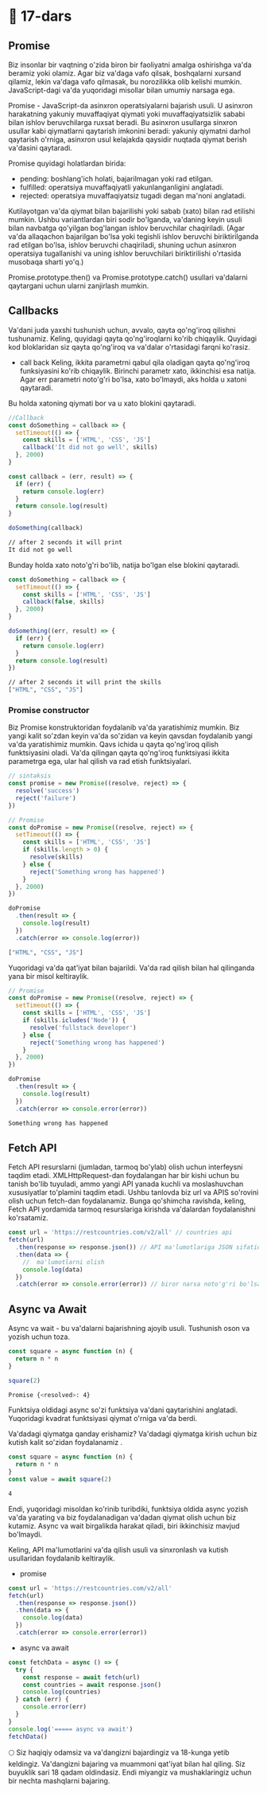 # 📔 17-dars

## Promise

Biz insonlar bir vaqtning o'zida biron bir faoliyatni amalga oshirishga va'da beramiz yoki olamiz. Agar biz va'daga vafo qilsak, boshqalarni xursand qilamiz, lekin va'daga vafo qilmasak, bu norozilikka olib kelishi mumkin. JavaScript-dagi va'da yuqoridagi misollar bilan umumiy narsaga ega.

Promise - JavaScript-da asinxron operatsiyalarni bajarish usuli. U asinxron harakatning yakuniy muvaffaqiyat qiymati yoki muvaffaqiyatsizlik sababi bilan ishlov beruvchilarga ruxsat beradi. Bu asinxron usullarga sinxron usullar kabi qiymatlarni qaytarish imkonini beradi: yakuniy qiymatni darhol qaytarish o'rniga, asinxron usul kelajakda qaysidir nuqtada qiymat berish va'dasini qaytaradi.

Promise quyidagi holatlardan birida:

- pending: boshlang'ich holati, bajarilmagan yoki rad etilgan.
- fulfilled: operatsiya muvaffaqiyatli yakunlanganligini anglatadi.
- rejected: operatsiya muvaffaqiyatsiz tugadi degan ma'noni anglatadi.

Kutilayotgan va'da qiymat bilan bajarilishi yoki sabab (xato) bilan rad etilishi mumkin. Ushbu variantlardan biri sodir bo'lganda, va'daning keyin usuli bilan navbatga qo'yilgan bog'langan ishlov beruvchilar chaqiriladi. (Agar va'da allaqachon bajarilgan bo'lsa yoki tegishli ishlov beruvchi biriktirilganda rad etilgan bo'lsa, ishlov beruvchi chaqiriladi, shuning uchun asinxron operatsiya tugallanishi va uning ishlov beruvchilari biriktirilishi o'rtasida musobaqa sharti yo'q.)

Promise.prototype.then() va Promise.prototype.catch() usullari va'dalarni qaytargani uchun ularni zanjirlash mumkin.

## Callbacks

Va'dani juda yaxshi tushunish uchun, avvalo, qayta qo'ng'iroq qilishni tushunamiz. Keling, quyidagi qayta qo'ng'iroqlarni ko'rib chiqaylik. Quyidagi kod bloklaridan siz qayta qo'ng'iroq va va'dalar o'rtasidagi farqni ko'rasiz.

- call back
  Keling, ikkita parametrni qabul qila oladigan qayta qo'ng'iroq funksiyasini ko'rib chiqaylik. Birinchi parametr xato, ikkinchisi esa natija. Agar err parametri noto'g'ri bo'lsa, xato bo'lmaydi, aks holda u xatoni qaytaradi.

Bu holda xatoning qiymati bor va u xato blokini qaytaradi.

```js
//Callback
const doSomething = callback => {
  setTimeout(() => {
    const skills = ['HTML', 'CSS', 'JS']
    callback('It did not go well', skills)
  }, 2000)
}

const callback = (err, result) => {
  if (err) {
    return console.log(err)
  }
  return console.log(result)
}

doSomething(callback)
```

```sh
// after 2 seconds it will print
It did not go well
```

Bunday holda xato noto'g'ri bo'lib, natija bo'lgan else blokini qaytaradi.

```js
const doSomething = callback => {
  setTimeout(() => {
    const skills = ['HTML', 'CSS', 'JS']
    callback(false, skills)
  }, 2000)
}

doSomething((err, result) => {
  if (err) {
    return console.log(err)
  }
  return console.log(result)
})
```

```sh
// after 2 seconds it will print the skills
["HTML", "CSS", "JS"]
```

### Promise constructor

Biz Promise konstruktoridan foydalanib va'da yaratishimiz mumkin. Biz yangi kalit so'zdan keyin va'da so'zidan va keyin qavsdan foydalanib yangi va'da yaratishimiz mumkin. Qavs ichida u qayta qo'ng'iroq qilish funktsiyasini oladi. Va'da qilingan qayta qo'ng'iroq funktsiyasi ikkita parametrga ega, ular hal qilish va rad etish funktsiyalari.

```js
// sintaksis 
const promise = new Promise((resolve, reject) => {
  resolve('success')
  reject('failure')
})
```

```js
// Promise
const doPromise = new Promise((resolve, reject) => {
  setTimeout(() => {
    const skills = ['HTML', 'CSS', 'JS']
    if (skills.length > 0) {
      resolve(skills)
    } else {
      reject('Something wrong has happened')
    }
  }, 2000)
})

doPromise
  .then(result => {
    console.log(result)
  })
  .catch(error => console.log(error))
```

```sh
["HTML", "CSS", "JS"]
```

Yuqoridagi va'da qat'iyat bilan bajarildi. Va'da rad qilish bilan hal qilinganda yana bir misol keltiraylik.


```js
// Promise
const doPromise = new Promise((resolve, reject) => {
  setTimeout(() => {
    const skills = ['HTML', 'CSS', 'JS']
    if (skills.icludes('Node')) {
      resolve('fullstack developer')
    } else {
      reject('Something wrong has happened')
    }
  }, 2000)
})

doPromise
  .then(result => {
    console.log(result)
  })
  .catch(error => console.error(error))
```

```sh
Something wrong has happened
```

## Fetch API

Fetch API resurslarni (jumladan, tarmoq bo'ylab) olish uchun interfeysni taqdim etadi. XMLHttpRequest-dan foydalangan har bir kishi uchun bu tanish bo'lib tuyuladi, ammo yangi API yanada kuchli va moslashuvchan xususiyatlar to'plamini taqdim etadi. Ushbu tanlovda biz url va APIS so'rovini olish uchun fetch-dan foydalanamiz. Bunga qo'shimcha ravishda, keling, Fetch API yordamida tarmoq resurslariga kirishda va'dalardan foydalanishni ko'rsatamiz.

```js
const url = 'https://restcountries.com/v2/all' // countries api
fetch(url)
  .then(response => response.json()) // API ma'lumotlariga JSON sifatida kirish
  .then(data => {
    //  ma'lumotlarni olish
    console.log(data)
  })
  .catch(error => console.error(error)) // biror narsa noto'g'ri bo'lsa, ishlov berish
```

## Async va Await

Async va wait - bu va'dalarni bajarishning ajoyib usuli. Tushunish oson va yozish uchun toza.

```js
const square = async function (n) {
  return n * n
}

square(2)
```

```sh
Promise {<resolved>: 4}
```

Funktsiya oldidagi async so'zi funktsiya va'dani qaytarishini anglatadi. Yuqoridagi kvadrat funktsiyasi qiymat o'rniga va'da berdi.

Va'dadagi qiymatga qanday erishamiz? Va'dadagi qiymatga kirish uchun biz kutish kalit so'zidan foydalanamiz .

```js
const square = async function (n) {
  return n * n
}
const value = await square(2)
```

```sh
4
```

Endi, yuqoridagi misoldan ko'rinib turibdiki, funktsiya oldida async yozish va'da yarating va biz foydalanadigan va'dadan qiymat olish uchun biz kutamiz. Async va wait birgalikda harakat qiladi, biri ikkinchisiz mavjud bo'lmaydi.

Keling, API ma'lumotlarini va'da qilish usuli va sinxronlash va kutish usullaridan foydalanib keltiraylik.

- promise

```js
const url = 'https://restcountries.com/v2/all'
fetch(url)
  .then(response => response.json())
  .then(data => {
    console.log(data)
  })
  .catch(error => console.error(error))
```

- async va await

```js
const fetchData = async () => {
  try {
    const response = await fetch(url)
    const countries = await response.json()
    console.log(countries)
  } catch (err) {
    console.error(err)
  }
}
console.log('===== async va await')
fetchData()
```

🌕 Siz haqiqiy odamsiz va va'dangizni bajardingiz va 18-kunga yetib keldingiz. Va'dangizni bajaring va muammoni qat'iyat bilan hal qiling. Siz buyuklik sari 18 qadam oldindasiz. Endi miyangiz va mushaklaringiz uchun bir nechta mashqlarni bajaring.


